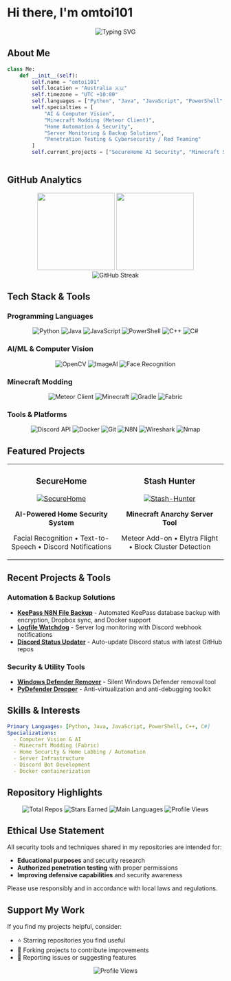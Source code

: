 # Hi there, I'm omtoi101

<div align="center">
  <img src="https://readme-typing-svg.herokuapp.com?font=Fira+Code&size=22&duration=3000&pause=1000&color=BD93F9&center=true&vCenter=true&width=700&lines=Australian+Developer+%26+Security+Enthusiast;Minecraft+Modding+%26+AI+Specialist;Building+Automation+%26+Security+Tools!" alt="Typing SVG" />
</div>

## About Me

```python
class Me:
    def __init__(self):
        self.name = "omtoi101"
        self.location = "Australia 🇦🇺"
        self.timezone = "UTC +10:00"
        self.languages = ["Python", "Java", "JavaScript", "PowerShell", "C++", "C#"]
        self.specialties = [
            "AI & Computer Vision", 
            "Minecraft Modding (Meteor Client)",
            "Home Automation & Security",
            "Server Monitoring & Backup Solutions",
            "Penetration Testing & Cybersecurity / Red Teaming"
        ]
        self.current_projects = ["SecureHome AI Security", "Minecraft Stash Detection"]
    
```

## GitHub Analytics

<div align="center">
  <img height="180em" src="https://github-readme-stats.vercel.app/api?username=omtoi101&show_icons=true&theme=dracula&include_all_commits=true&count_private=true&hide_border=true&bg_color=0d1117"/>
  <img height="180em" src="https://github-readme-stats.vercel.app/api/top-langs/?username=omtoi101&layout=compact&langs_count=8&theme=dracula&hide_border=true&bg_color=0d1117"/>
</div>

<div align="center">
  <img src="https://github-readme-streak-stats.herokuapp.com/?user=omtoi101&theme=dracula&hide_border=true&background=0d1117" alt="GitHub Streak"/>
</div>

## Tech Stack & Tools

### Programming Languages
<p align="center">
  <img src="https://img.shields.io/badge/Python-3776AB?style=for-the-badge&logo=python&logoColor=white" alt="Python"/>
  <img src="https://img.shields.io/badge/Java-ED8B00?style=for-the-badge&logo=openjdk&logoColor=white" alt="Java"/>
  <img src="https://img.shields.io/badge/JavaScript-F7DF1E?style=for-the-badge&logo=javascript&logoColor=black" alt="JavaScript"/>
  <img src="https://img.shields.io/badge/PowerShell-5391FE?style=for-the-badge&logo=powershell&logoColor=white" alt="PowerShell"/>
  <img src="https://img.shields.io/badge/C++-00599C?style=for-the-badge&logo=c%2B%2B&logoColor=white" alt="C++"/>
  <img src="https://img.shields.io/badge/C%23-239120?style=for-the-badge&logo=c-sharp&logoColor=white" alt="C#"/>
</p>

### AI/ML & Computer Vision
<p align="center">
  <img src="https://img.shields.io/badge/OpenCV-27338e?style=for-the-badge&logo=OpenCV&logoColor=white" alt="OpenCV"/>
  <img src="https://img.shields.io/badge/ImageAI-FF6B6B?style=for-the-badge&logo=python&logoColor=white" alt="ImageAI"/>
  <img src="https://img.shields.io/badge/Face_Recognition-4CAF50?style=for-the-badge&logo=python&logoColor=white" alt="Face Recognition"/>
</p>

### Minecraft Modding
<p align="center">
  <img src="https://img.shields.io/badge/Meteor_Client-00D4AA?style=for-the-badge&logo=minecraft&logoColor=white" alt="Meteor Client"/>
  <img src="https://img.shields.io/badge/Minecraft-62B47A?style=for-the-badge&logo=minecraft&logoColor=white" alt="Minecraft"/>
  <img src="https://img.shields.io/badge/Gradle-02303A?style=for-the-badge&logo=gradle&logoColor=white" alt="Gradle"/>
  <img src="https://img.shields.io/badge/Fabric-DDD4AA?style=for-the-badge&logo=fabric&logoColor=white" alt="Fabric"/>
</p>

### Tools & Platforms
<p align="center">
  <img src="https://img.shields.io/badge/Discord_API-7289DA?style=for-the-badge&logo=discord&logoColor=white" alt="Discord API"/>
  <img src="https://img.shields.io/badge/Docker-2496ED?style=for-the-badge&logo=docker&logoColor=white" alt="Docker"/>
  <img src="https://img.shields.io/badge/Git-F05032?style=for-the-badge&logo=git&logoColor=white" alt="Git"/>
  <img src="https://img.shields.io/badge/N8N-EA4B71?style=for-the-badge&logo=n8n&logoColor=white" alt="N8N"/>
  <img src="https://img.shields.io/badge/Wireshark-1679A7?style=for-the-badge&logo=wireshark&logoColor=white" alt="Wireshark"/>
  <img src="https://img.shields.io/badge/Nmap-4682B4?style=for-the-badge&logo=nmap&logoColor=white" alt="Nmap"/>
</p>

## Featured Projects

<div align="center">
  <table>
    <tr>
      <td width="50%">
        <h3 align="center">SecureHome</h3>
        <div align="center">
          <a href="https://github.com/omtoi101/SecureHome">
            <img src="https://github-readme-stats.vercel.app/api/pin/?username=omtoi101&repo=SecureHome&theme=dracula&hide_border=true&bg_color=0d1117" alt="SecureHome"/>
          </a>
          <br>
          <p><strong>AI-Powered Home Security System</strong></p>
          <p>Facial Recognition • Text-to-Speech • Discord Notifications</p>
        </div>
      </td>
      <td width="50%">
        <h3 align="center">Stash Hunter</h3>
        <div align="center">
          <a href="https://github.com/omtoi101/Stash-Hunter">
            <img src="https://github-readme-stats.vercel.app/api/pin/?username=omtoi101&repo=Stash-Hunter&theme=dracula&hide_border=true&bg_color=0d1117" alt="Stash-Hunter"/>
          </a>
          <br>
          <p><strong>Minecraft Anarchy Server Tool</strong></p>
          <p> Meteor Add-on • Elytra Flight • Block Cluster Detection</p>
        </div>
      </td>
    </tr>
  </table>
</div>

## Recent Projects & Tools

### Automation & Backup Solutions
- **[KeePass N8N File Backup](https://github.com/omtoi101/keepas-n8n-file-backup)** - Automated KeePass database backup with encryption, Dropbox sync, and Docker support
- **[Logfile Watchdog](https://github.com/omtoi101/logfile-watchdog)** - Server log monitoring with Discord webhook notifications
- **[Discord Status Updater](https://github.com/omtoi101/discord-status-updater)** - Auto-update Discord status with latest GitHub repos

### Security & Utility Tools
- **[Windows Defender Remover](https://github.com/omtoi101/windows-defender-remover-silent)** - Silent Windows Defender removal tool
- **[PyDefender Dropper](https://github.com/omtoi101/PyDefender-Dropper)** - Anti-virtualization and anti-debugging toolkit

## Skills & Interests

```yaml
Primary Languages: [Python, Java, JavaScript, PowerShell, C++, C#]
Specializations:
  - Computer Vision & AI
  - Minecraft Modding (Fabric)
  - Home Security & Home Labbing / Automation
  - Server Infrastructure
  - Discord Bot Development
  - Docker containerization
```

## Repository Highlights

<div align="center">
  <img src="https://img.shields.io/badge/Total_Repos-18+-blue?style=for-the-badge" alt="Total Repos"/>
  <img src="https://img.shields.io/badge/Stars_Earned-9+-yellow?style=for-the-badge" alt="Stars Earned"/>
  <img src="https://img.shields.io/badge/Main_Languages-Python%20|%20Java-green?style=for-the-badge" alt="Main Languages"/>
  <img src="https://komarev.com/ghpvc/?username=omtoi101&style=for-the-badge&color=red" alt="Profile Views"/>
</div>

## Ethical Use Statement

All security tools and techniques shared in my repositories are intended for:
- **Educational purposes** and security research
- **Authorized penetration testing** with proper permissions
- **Improving defensive capabilities** and security awareness

Please use responsibly and in accordance with local laws and regulations.

## Support My Work

If you find my projects helpful, consider:
- ⭐ Starring repositories you find useful
- 🍴 Forking projects to contribute improvements
- 🐛 Reporting issues or suggesting features

<div align="center">
  <img src="https://komarev.com/ghpvc/?username=omtoi101&style=for-the-badge&color=red" alt="Profile Views"/>
</div>
